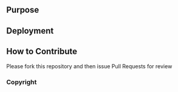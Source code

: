 ## Purpose

## Deployment

## How to Contribute
Please fork this repository and then issue Pull Requests for review

### Copyright

